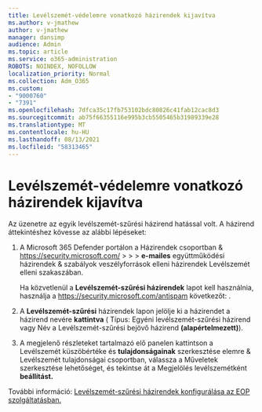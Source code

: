 ```yaml
---
title: Levélszemét-védelemre vonatkozó házirendek kijavítva
ms.author: v-jmathew
author: v-jmathew
manager: dansimp
audience: Admin
ms.topic: article
ms.service: o365-administration
ROBOTS: NOINDEX, NOFOLLOW
localization_priority: Normal
ms.collection: Adm_O365
ms.custom:
- "9000760"
- "7391"
ms.openlocfilehash: 7dfca35c17fb753102bdc80826c41fab12cac8d3
ms.sourcegitcommit: ab75f66355116e995b3cb5505465b31989339e28
ms.translationtype: MT
ms.contentlocale: hu-HU
ms.lasthandoff: 08/13/2021
ms.locfileid: "58313465"
---
```

# <a name="fix-anti-spam-policy"></a>Levélszemét-védelemre vonatkozó házirendek kijavítva

Az üzenetre az egyik levélszemét-szűrési házirend hatással volt. A házirend áttekintéshez kövesse az alábbi lépéseket:

1. A Microsoft 365 Defender portálon a Házirendek csoportban & <https://security.microsoft.com/>  \>  \>  \> **e-mailes**  együttműködési házirendek & szabályok veszélyforrások elleni házirendek Levélszemét elleni szakaszában.

   Ha közvetlenül a **Levélszemét-szűrési házirendek** lapot kell használnia, használja a <https://security.microsoft.com/antispam> következőt: .

2. A **Levélszemét-szűrési** házirendek lapon jelölje ki a házirendet a házirend nevére **kattintva** ( Típus: Egyéni levélszemét-szűrési házirend vagy Név a Levélszemét-szűrési bejövő házirend **(alapértelmezett)**).  

3. A megjelenő részleteket tartalmazó elő  panelen kattintson a Levélszemét küszöbértéke és **tulajdonságainak** szerkesztése elemre & Levélszemét tulajdonságai csoportban, válassza a Műveletek szerkesztése lehetőséget, és tekintse át a Megjelölés levélszemétként **beállítást.** 

További információ: [Levélszemét-szűrési házirendek konfigurálása az EOP szolgáltatásban.](https://docs.microsoft.com/microsoft-365/security/office-365-security/configure-your-spam-filter-policies)
